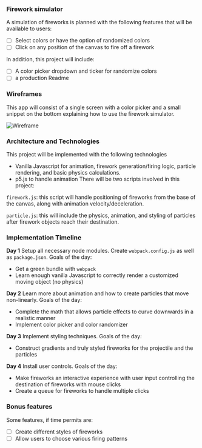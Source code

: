 ### Firework simulator

A simulation of fireworks is planned with the following features that will be available to users:

- [ ] Select colors or have the option of randomized colors
- [ ] Click on any position of the canvas to fire off a firework

In addition, this project will include:

- [ ] A color picker dropdown and ticker for randomize colors
- [ ] a production Readme

### Wireframes

This app will consist of a single screen with a color picker and a small snippet on the bottom explaining how to use the firework simulator.

![Wireframe][wireframe]

[wireframe]: ./Images/Wireframe.png
### Architecture and Technologies

This project will be implemented with the following technologies
- Vanilla Javascript for animation, firework generation/firing logic, particle rendering, and basic physics calculations.
- p5.js to handle animation
There will be two scripts involved in this project:

`firework.js`: this script will handle positioning of fireworks from the base of the canvas, along with animation velocity/deceleration.

`particle.js`: this will include the physics, animation, and styling of particles after firework objects reach their destination.

### Implementation Timeline

**Day 1** Setup all necessary node modules. Create `webpack.config.js` as well as `package.json`. Goals of the day:
 - Get a green bundle with `webpack`
 - Learn enough vanilla Javascript to correctly render a customized moving object (no physics)

**Day 2** Learn more about animation and how to create particles that move non-linearly. Goals of the day:
  - Complete the math that allows particle effects to curve downwards in a realistic manner
  - Implement color picker and color randomizer

**Day 3** Implement styling techniques. Goals of the day:
  - Construct gradients and truly styled fireworks for the projectile and the particles

**Day 4** Install user controls. Goals of the day:
  - Make fireworks an interactive experience with user input controlling the destination of fireworks with mouse clicks
  - Create a queue for fireworks to handle multiple clicks

### Bonus features

Some features, if time permits are:

- [ ] Create different styles of fireworks
- [ ] Allow users to choose various firing patterns
